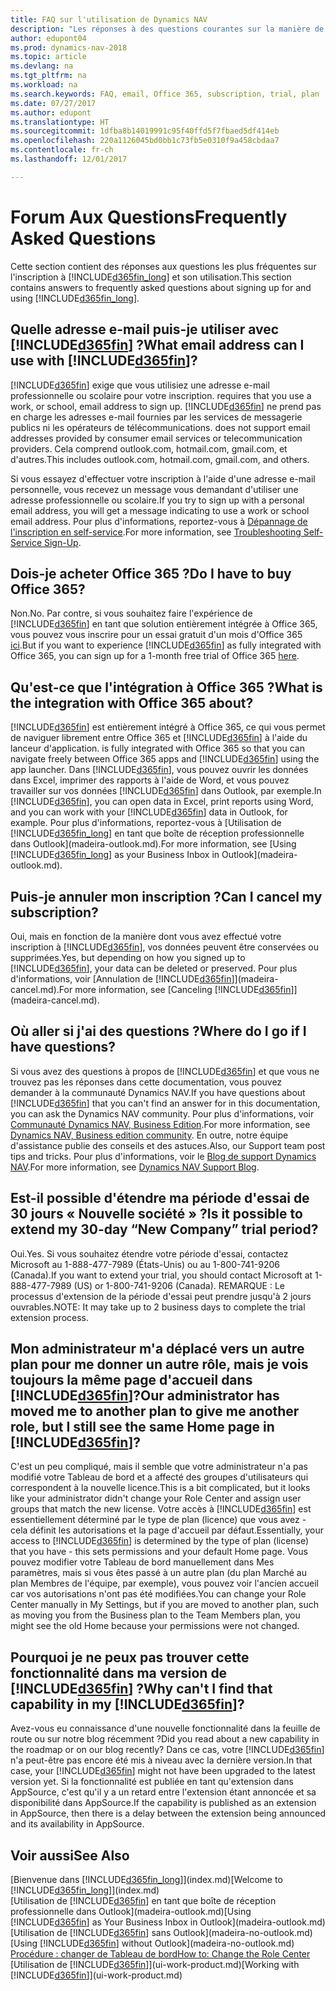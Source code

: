 ```yaml
---
title: FAQ sur l'utilisation de Dynamics NAV
description: "Les réponses à des questions courantes sur la manière de se connecter à Dynamics NAV, et comment démarrer."
author: edupont04
ms.prod: dynamics-nav-2018
ms.topic: article
ms.devlang: na
ms.tgt_pltfrm: na
ms.workload: na
ms.search.keywords: FAQ, email, Office 365, subscription, trial, plan
ms.date: 07/27/2017
ms.author: edupont
ms.translationtype: HT
ms.sourcegitcommit: 1dfba8b14019991c95f40ffd5f7fbaed5df414eb
ms.openlocfilehash: 220a1126045bd0bb1c73fb5e0310f9a458cbdaa7
ms.contentlocale: fr-ch
ms.lasthandoff: 12/01/2017

---
```

# <a name="frequently-asked-questions"></a><span data-ttu-id="23b81-103">Forum Aux Questions</span><span class="sxs-lookup"><span data-stu-id="23b81-103">Frequently Asked Questions</span></span>
<span data-ttu-id="23b81-104">Cette section contient des réponses aux questions les plus fréquentes sur l'inscription à [!INCLUDE[d365fin_long](includes/d365fin_long_md.md)] et son utilisation.</span><span class="sxs-lookup"><span data-stu-id="23b81-104">This section contains answers to frequently asked questions about signing up for and using [!INCLUDE[d365fin_long](includes/d365fin_long_md.md)].</span></span>  

## <a name="what-email-address-can-i-use-with-included365finincludesd365finmdmd"></a><span data-ttu-id="23b81-105">Quelle adresse e-mail puis-je utiliser avec [!INCLUDE[d365fin](includes/d365fin_md.md)] ?</span><span class="sxs-lookup"><span data-stu-id="23b81-105">What email address can I use with [!INCLUDE[d365fin](includes/d365fin_md.md)]?</span></span>
[!INCLUDE[d365fin](includes/d365fin_md.md)]<span data-ttu-id="23b81-106"> exige que vous utilisiez une adresse e-mail professionnelle ou scolaire pour votre inscription.</span><span class="sxs-lookup"><span data-stu-id="23b81-106"> requires that you use a work, or school, email address to sign up.</span></span> [!INCLUDE[d365fin](includes/d365fin_md.md)]<span data-ttu-id="23b81-107"> ne prend pas en charge les adresses e-mail fournies par les services de messagerie publics ni les opérateurs de télécommunications.</span><span class="sxs-lookup"><span data-stu-id="23b81-107"> does not support email addresses provided by consumer email services or telecommunication providers.</span></span> <span data-ttu-id="23b81-108">Cela comprend outlook.com, hotmail.com, gmail.com, et d'autres.</span><span class="sxs-lookup"><span data-stu-id="23b81-108">This includes outlook.com, hotmail.com, gmail.com, and others.</span></span>  

<span data-ttu-id="23b81-109">Si vous essayez d'effectuer votre inscription à l'aide d'une adresse e-mail personnelle, vous recevez un message vous demandant d'utiliser une adresse professionnelle ou scolaire.</span><span class="sxs-lookup"><span data-stu-id="23b81-109">If you try to sign up with a personal email address, you will get a message indicating to use a work or school email address.</span></span> <span data-ttu-id="23b81-110">Pour plus d'informations, reportez-vous à [Dépannage de l'inscription en self-service](ui-troubleshoot-self-signup.md).</span><span class="sxs-lookup"><span data-stu-id="23b81-110">For more information, see [Troubleshooting Self-Service Sign-Up](ui-troubleshoot-self-signup.md).</span></span>  

## <a name="do-i-have-to-buy-office-365"></a><span data-ttu-id="23b81-111">Dois-je acheter Office 365 ?</span><span class="sxs-lookup"><span data-stu-id="23b81-111">Do I have to buy Office 365?</span></span>
<span data-ttu-id="23b81-112">Non.</span><span class="sxs-lookup"><span data-stu-id="23b81-112">No.</span></span> <span data-ttu-id="23b81-113">Par contre, si vous souhaitez faire l'expérience de [!INCLUDE[d365fin](includes/d365fin_md.md)] en tant que solution entièrement intégrée à Office 365, vous pouvez vous inscrire pour un essai gratuit d'un mois d'Office 365 [ici](https://products.office.com/try).</span><span class="sxs-lookup"><span data-stu-id="23b81-113">But if you want to experience [!INCLUDE[d365fin](includes/d365fin_md.md)] as fully integrated with Office 365, you can sign up for a 1-month free trial of Office 365 [here](https://products.office.com/try).</span></span>  

## <a name="what-is-the-integration-with-office-365-about"></a><span data-ttu-id="23b81-114">Qu'est-ce que l'intégration à Office 365 ?</span><span class="sxs-lookup"><span data-stu-id="23b81-114">What is the integration with Office 365 about?</span></span>
[!INCLUDE[d365fin](includes/d365fin_md.md)]<span data-ttu-id="23b81-115"> est entièrement intégré à Office 365, ce qui vous permet de naviguer librement entre Office 365 et [!INCLUDE[d365fin](includes/d365fin_md.md)] à l'aide du lanceur d'application.</span><span class="sxs-lookup"><span data-stu-id="23b81-115"> is fully integrated with Office 365 so that you can navigate freely between Office 365 apps and [!INCLUDE[d365fin](includes/d365fin_md.md)] using the app launcher.</span></span> <span data-ttu-id="23b81-116">Dans [!INCLUDE[d365fin](includes/d365fin_md.md)], vous pouvez ouvrir les données dans Excel, imprimer des rapports à l'aide de Word, et vous pouvez travailler sur vos données [!INCLUDE[d365fin](includes/d365fin_md.md)] dans Outlook, par exemple.</span><span class="sxs-lookup"><span data-stu-id="23b81-116">In [!INCLUDE[d365fin](includes/d365fin_md.md)], you can open data in Excel, print reports using Word, and you can work with your [!INCLUDE[d365fin](includes/d365fin_md.md)] data in Outlook, for example.</span></span> <span data-ttu-id="23b81-117">Pour plus d'informations, reportez-vous à [Utilisation de [!INCLUDE[d365fin_long](includes/d365fin_long_md.md)] en tant que boîte de réception professionnelle dans Outlook](madeira-outlook.md).</span><span class="sxs-lookup"><span data-stu-id="23b81-117">For more information, see [Using [!INCLUDE[d365fin_long](includes/d365fin_long_md.md)] as your Business Inbox in Outlook](madeira-outlook.md).</span></span>  

## <a name="can-i-cancel-my-subscription"></a><span data-ttu-id="23b81-118">Puis-je annuler mon inscription ?</span><span class="sxs-lookup"><span data-stu-id="23b81-118">Can I cancel my subscription?</span></span>
<span data-ttu-id="23b81-119">Oui, mais en fonction de la manière dont vous avez effectué votre inscription à [!INCLUDE[d365fin](includes/d365fin_md.md)], vos données peuvent être conservées ou supprimées.</span><span class="sxs-lookup"><span data-stu-id="23b81-119">Yes, but depending on how you signed up to [!INCLUDE[d365fin](includes/d365fin_md.md)], your data can be deleted or preserved.</span></span> <span data-ttu-id="23b81-120">Pour plus d'informations, voir [Annulation de [!INCLUDE[d365fin](includes/d365fin_md.md)]](madeira-cancel.md).</span><span class="sxs-lookup"><span data-stu-id="23b81-120">For more information, see [Canceling [!INCLUDE[d365fin](includes/d365fin_md.md)]](madeira-cancel.md).</span></span>  

## <a name="where-do-i-go-if-i-have-questions"></a><span data-ttu-id="23b81-121">Où aller si j'ai des questions ?</span><span class="sxs-lookup"><span data-stu-id="23b81-121">Where do I go if I have questions?</span></span>
<span data-ttu-id="23b81-122">Si vous avez des questions à propos de [!INCLUDE[d365fin](includes/d365fin_md.md)] et que vous ne trouvez pas les réponses dans cette documentation, vous pouvez demander à la communauté Dynamics NAV.</span><span class="sxs-lookup"><span data-stu-id="23b81-122">If you have questions about [!INCLUDE[d365fin](includes/d365fin_md.md)] that you can't find an answer for in this documentation, you can ask the Dynamics NAV community.</span></span> <span data-ttu-id="23b81-123">Pour plus d'informations, voir [Communauté Dynamics NAV, Business Edition](https://community.dynamics.com/business).</span><span class="sxs-lookup"><span data-stu-id="23b81-123">For more information, see [Dynamics NAV, Business edition community](https://community.dynamics.com/business).</span></span> <span data-ttu-id="23b81-124">En outre, notre équipe d'assistance publie des conseils et des astuces.</span><span class="sxs-lookup"><span data-stu-id="23b81-124">Also, our Support team post tips and tricks.</span></span> <span data-ttu-id="23b81-125">Pour plus d'informations, voir le [Blog de support Dynamics NAV](https://blogs.msdn.microsoft.com/dyn365finsupport).</span><span class="sxs-lookup"><span data-stu-id="23b81-125">For more information, see [Dynamics NAV Support Blog](https://blogs.msdn.microsoft.com/dyn365finsupport).</span></span>  

## <a name="is-it-possible-to-extend-my-30-day-new-company-trial-period"></a><span data-ttu-id="23b81-126">Est-il possible d'étendre ma période d'essai de 30 jours « Nouvelle société » ?</span><span class="sxs-lookup"><span data-stu-id="23b81-126">Is it possible to extend my 30-day “New Company” trial period?</span></span>
<span data-ttu-id="23b81-127">Oui.</span><span class="sxs-lookup"><span data-stu-id="23b81-127">Yes.</span></span> <span data-ttu-id="23b81-128">Si vous souhaitez étendre votre période d'essai, contactez Microsoft au 1-888-477-7989 (États-Unis) ou au 1-800-741-9206 (Canada).</span><span class="sxs-lookup"><span data-stu-id="23b81-128">If you want to extend your trial, you should contact Microsoft at 1-888-477-7989 (US) or 1-800-741-9206 (Canada).</span></span> <span data-ttu-id="23b81-129">REMARQUE : Le processus d'extension de la période d'essai peut prendre jusqu'à 2 jours ouvrables.</span><span class="sxs-lookup"><span data-stu-id="23b81-129">NOTE:  It may take up to 2 business days to complete the trial extension process.</span></span>  

## <a name="our-administrator-has-moved-me-to-another-plan-to-give-me-another-role-but-i-still-see-the-same-home-page-in-included365finincludesd365finmdmd"></a><span data-ttu-id="23b81-130">Mon administrateur m'a déplacé vers un autre plan pour me donner un autre rôle, mais je vois toujours la même page d'accueil dans [!INCLUDE[d365fin](includes/d365fin_md.md)]?</span><span class="sxs-lookup"><span data-stu-id="23b81-130">Our administrator has moved me to another plan to give me another role, but I still see the same Home page in [!INCLUDE[d365fin](includes/d365fin_md.md)]?</span></span>
<span data-ttu-id="23b81-131">C'est un peu compliqué, mais il semble que votre administrateur n'a pas modifié votre Tableau de bord et a affecté des groupes d'utilisateurs qui correspondent à la nouvelle licence.</span><span class="sxs-lookup"><span data-stu-id="23b81-131">This is a bit complicated, but it looks like your administrator didn't change your Role Center and assign user groups that match the new license.</span></span> <span data-ttu-id="23b81-132">Votre accès à [!INCLUDE[d365fin](includes/d365fin_md.md)] est essentiellement déterminé par le type de plan (licence) que vous avez - cela définit les autorisations et la page d'accueil par défaut.</span><span class="sxs-lookup"><span data-stu-id="23b81-132">Essentially, your access to [!INCLUDE[d365fin](includes/d365fin_md.md)] is determined by the type of plan (license) that you have - this sets permissions and your default Home page.</span></span> <span data-ttu-id="23b81-133">Vous pouvez modifier votre Tableau de bord manuellement dans Mes paramètres, mais si vous êtes passé à un autre plan (du plan Marché au plan Membres de l'équipe, par exemple), vous pouvez voir l'ancien accueil car vos autorisations n'ont pas été modifiées.</span><span class="sxs-lookup"><span data-stu-id="23b81-133">You can change your Role Center manually in My Settings, but if you are moved to another plan, such as moving you from the Business plan to the Team Members plan, you might see the old Home because your permissions were not changed.</span></span>  

## <a name="why-cant-i-find-that-capability-in-my-included365finincludesd365finmdmd"></a><span data-ttu-id="23b81-134">Pourquoi je ne peux pas trouver cette fonctionnalité dans ma version de [!INCLUDE[d365fin](includes/d365fin_md.md)] ?</span><span class="sxs-lookup"><span data-stu-id="23b81-134">Why can't I find that capability in my [!INCLUDE[d365fin](includes/d365fin_md.md)]?</span></span>
<span data-ttu-id="23b81-135">Avez-vous eu connaissance d'une nouvelle fonctionnalité dans la feuille de route ou sur notre blog récemment ?</span><span class="sxs-lookup"><span data-stu-id="23b81-135">Did you read about a new capability in the roadmap or on our blog recently?</span></span> <span data-ttu-id="23b81-136">Dans ce cas, votre [!INCLUDE[d365fin](includes/d365fin_md.md)] n'a peut-être pas encore été mis à niveau avec la dernière version.</span><span class="sxs-lookup"><span data-stu-id="23b81-136">In that case, your [!INCLUDE[d365fin](includes/d365fin_md.md)] might not have been upgraded to the latest version yet.</span></span> <span data-ttu-id="23b81-137">Si la fonctionnalité est publiée en tant qu'extension dans AppSource, c'est qu'il y a un retard entre l'extension étant annoncée et sa disponibilité dans AppSource.</span><span class="sxs-lookup"><span data-stu-id="23b81-137">If the capability is published as an extension in AppSource, then there is a delay between the extension being announced and its availability in AppSource.</span></span>

## <a name="see-also"></a><span data-ttu-id="23b81-138">Voir aussi</span><span class="sxs-lookup"><span data-stu-id="23b81-138">See Also</span></span>
<span data-ttu-id="23b81-139">[Bienvenue dans [!INCLUDE[d365fin_long](includes/d365fin_long_md.md)]](index.md)</span><span class="sxs-lookup"><span data-stu-id="23b81-139">[Welcome to [!INCLUDE[d365fin_long](includes/d365fin_long_md.md)]](index.md)</span></span>  
<span data-ttu-id="23b81-140">[Utilisation de [!INCLUDE[d365fin](includes/d365fin_md.md)] en tant que boîte de réception professionnelle dans Outlook](madeira-outlook.md)</span><span class="sxs-lookup"><span data-stu-id="23b81-140">[Using [!INCLUDE[d365fin](includes/d365fin_md.md)] as Your Business Inbox in Outlook](madeira-outlook.md)</span></span>  
<span data-ttu-id="23b81-141">[Utilisation de [!INCLUDE[d365fin](includes/d365fin_md.md)] sans Outlook](madeira-no-outlook.md)</span><span class="sxs-lookup"><span data-stu-id="23b81-141">[Using [!INCLUDE[d365fin](includes/d365fin_md.md)] without Outlook](madeira-no-outlook.md)</span></span>  
[<span data-ttu-id="23b81-142">Procédure : changer de Tableau de bord</span><span class="sxs-lookup"><span data-stu-id="23b81-142">How to: Change the Role Center</span></span>](change-role.md)  
<span data-ttu-id="23b81-143">[Utilisation de [!INCLUDE[d365fin](includes/d365fin_md.md)]](ui-work-product.md)</span><span class="sxs-lookup"><span data-stu-id="23b81-143">[Working with [!INCLUDE[d365fin](includes/d365fin_md.md)]](ui-work-product.md)</span></span>  

